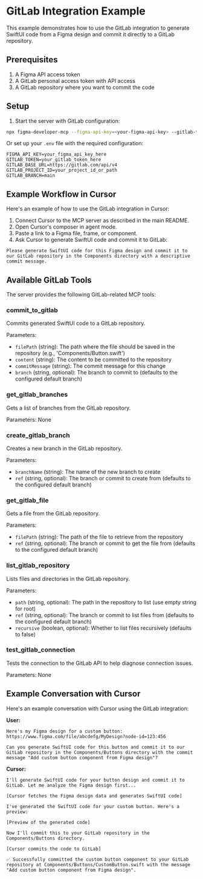 # GitLab Integration Example

This example demonstrates how to use the GitLab integration to generate SwiftUI code from a Figma design and commit it directly to a GitLab repository.

## Prerequisites

1. A Figma API access token
2. A GitLab personal access token with API access
3. A GitLab repository where you want to commit the code

## Setup

1. Start the server with GitLab configuration:

```bash
npx figma-developer-mcp --figma-api-key=<your-figma-api-key> --gitlab-token=<your-gitlab-token> --gitlab-base-url=<your-gitlab-base-url> --gitlab-project-id=<your-gitlab-project-id> --gitlab-branch=<your-gitlab-branch>
```

Or set up your `.env` file with the required configuration:

```
FIGMA_API_KEY=your_figma_api_key_here
GITLAB_TOKEN=your_gitlab_token_here
GITLAB_BASE_URL=https://gitlab.com/api/v4
GITLAB_PROJECT_ID=your_project_id_or_path
GITLAB_BRANCH=main
```

## Example Workflow in Cursor

Here's an example of how to use the GitLab integration in Cursor:

1. Connect Cursor to the MCP server as described in the main README.
2. Open Cursor's composer in agent mode.
3. Paste a link to a Figma file, frame, or component.
4. Ask Cursor to generate SwiftUI code and commit it to GitLab:

```
Please generate SwiftUI code for this Figma design and commit it to our GitLab repository in the Components directory with a descriptive commit message.
```

## Available GitLab Tools

The server provides the following GitLab-related MCP tools:

### commit_to_gitlab

Commits generated SwiftUI code to a GitLab repository.

Parameters:
- `filePath` (string): The path where the file should be saved in the repository (e.g., 'Components/Button.swift')
- `content` (string): The content to be committed to the repository
- `commitMessage` (string): The commit message for this change
- `branch` (string, optional): The branch to commit to (defaults to the configured default branch)

### get_gitlab_branches

Gets a list of branches from the GitLab repository.

Parameters: None

### create_gitlab_branch

Creates a new branch in the GitLab repository.

Parameters:
- `branchName` (string): The name of the new branch to create
- `ref` (string, optional): The branch or commit to create from (defaults to the configured default branch)

### get_gitlab_file

Gets a file from the GitLab repository.

Parameters:
- `filePath` (string): The path of the file to retrieve from the repository
- `ref` (string, optional): The branch or commit to get the file from (defaults to the configured default branch)

### list_gitlab_repository

Lists files and directories in the GitLab repository.

Parameters:
- `path` (string, optional): The path in the repository to list (use empty string for root)
- `ref` (string, optional): The branch or commit to list files from (defaults to the configured default branch)
- `recursive` (boolean, optional): Whether to list files recursively (defaults to false)

### test_gitlab_connection

Tests the connection to the GitLab API to help diagnose connection issues.

Parameters: None

## Example Conversation with Cursor

Here's an example conversation with Cursor using the GitLab integration:

**User:**
```
Here's my Figma design for a custom button: https://www.figma.com/file/abcdefg/MyDesign?node-id=123:456

Can you generate SwiftUI code for this button and commit it to our GitLab repository in the Components/Buttons directory with the commit message "Add custom button component from Figma design"?
```

**Cursor:**
```
I'll generate SwiftUI code for your button design and commit it to GitLab. Let me analyze the Figma design first...

[Cursor fetches the Figma design data and generates SwiftUI code]

I've generated the SwiftUI code for your custom button. Here's a preview:

[Preview of the generated code]

Now I'll commit this to your GitLab repository in the Components/Buttons directory.

[Cursor commits the code to GitLab]

✅ Successfully committed the custom button component to your GitLab repository at Components/Buttons/CustomButton.swift with the message "Add custom button component from Figma design".
``` 